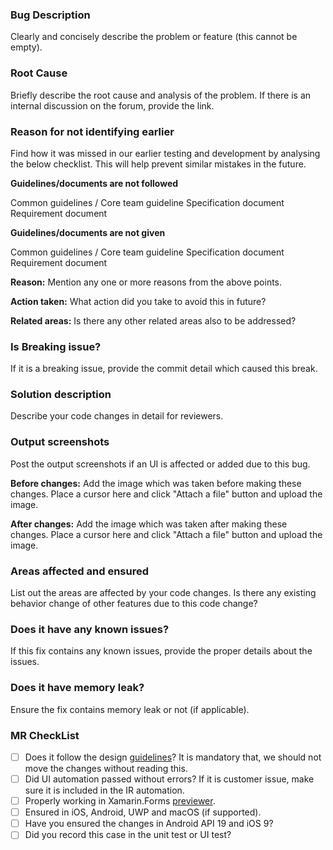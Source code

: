 ### Bug Description ###

Clearly and concisely describe the problem or feature (this cannot be empty).

### Root Cause ###

Briefly describe the root cause and analysis of the problem.
If there is an internal discussion on the forum, provide the link.

### Reason for not identifying earlier ###

Find how it was missed in our earlier testing and development by analysing the below checklist. This will help prevent similar mistakes in the future. 

**Guidelines/documents are not followed**

Common guidelines / Core team guideline
Specification document
Requirement document

**Guidelines/documents are not given**

Common guidelines / Core team guideline
Specification document
Requirement document

**Reason:**
Mention any one or more reasons from the above points.

**Action taken:**
What action did you take to avoid this in future?

**Related areas:**
Is there any other related areas also to be addressed?
               
### Is Breaking issue? ###

If it is a breaking issue, provide the commit detail which caused this break.

### Solution description ###

Describe your code changes in detail for reviewers.

### Output screenshots ###

Post the output screenshots if an UI is affected or added due to this bug.

**Before changes:**
Add the image which was taken before making these changes. Place a cursor here and click "Attach a file" button and upload the image.

**After changes:**
Add the image which was taken after making these changes. Place a cursor here and click "Attach a file" button and upload the image.

### Areas affected and ensured ###

List out the areas are affected by your code changes. 
Is there any existing behavior change of other features due to this code change?

### Does it have any known issues?

If this fix contains any known issues, provide the proper details about the issues.

### Does it have memory leak?

Ensure the fix contains memory leak or not (if applicable).

### MR CheckList ###

- [ ] Does it follow the design [guidelines](https://docs.microsoft.com/en-us/dotnet/standard/design-guidelines/)? It is mandatory that, we should not move the changes without reading this.
- [ ] Did UI automation passed without errors? If it is customer issue, make sure it is included in the IR automation.
- [ ] Properly working in Xamarin.Forms [previewer](https://docs.microsoft.com/en-us/xamarin/xamarin-forms/xaml/xaml-previewer?tabs=vswin).
- [ ] Ensured in iOS, Android, UWP and macOS (if supported).
- [ ] Have you ensured the changes in Android API 19 and iOS 9?
- [ ] Did you record this case in the unit test or UI test?
